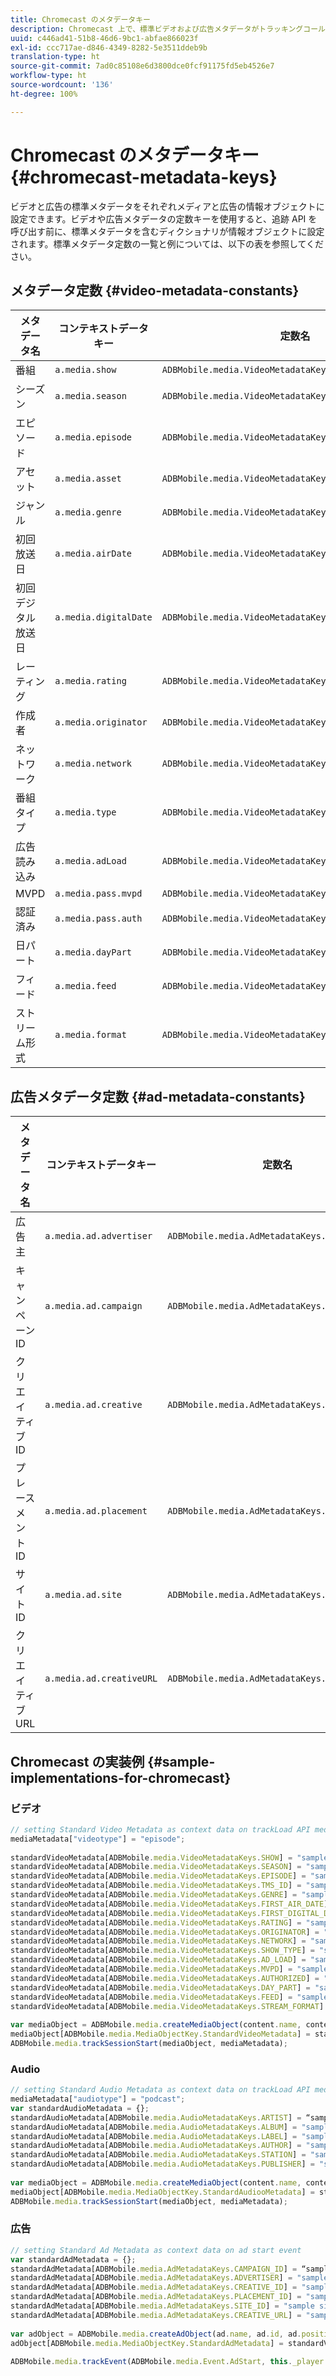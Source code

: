 ```yaml
---
title: Chromecast のメタデータキー
description: Chromecast 上で、標準ビデオおよび広告メタデータがトラッキングコールで送信されるようにする設定を説明します。
uuid: c446ad41-51b8-46d6-9bc1-abfae866023f
exl-id: ccc717ae-d846-4349-8282-5e3511ddeb9b
translation-type: ht
source-git-commit: 7ad0c85108e6d3800dce0fcf91175fd5eb4526e7
workflow-type: ht
source-wordcount: '136'
ht-degree: 100%

---
```


# Chromecast のメタデータキー {#chromecast-metadata-keys}

ビデオと広告の標準メタデータをそれぞれメディアと広告の情報オブジェクトに設定できます。ビデオや広告メタデータの定数キーを使用すると、追跡 API を呼び出す前に、標準メタデータを含むディクショナリが情報オブジェクトに設定されます。標準メタデータ定数の一覧と例については、以下の表を参照してください。

## メタデータ定数 {#video-metadata-constants}

| メタデータ名 | コンテキストデータキー | 定数名 |
| --- | --- | --- |
| 番組 | `a.media.show` | `ADBMobile.media.VideoMetadataKeys.SHOW` |
| シーズン | `a.media.season` | `ADBMobile.media.VideoMetadataKeys.SEASON` |
| エピソード | `a.media.episode` | `ADBMobile.media.VideoMetadataKeys.EPISODE` |
| アセット | `a.media.asset` | `ADBMobile.media.VideoMetadataKeys.TMS_ID` |
| ジャンル | `a.media.genre` | `ADBMobile.media.VideoMetadataKeys.GENRE` |
| 初回放送日 | `a.media.airDate` | `ADBMobile.media.VideoMetadataKeys.FIRST_AIR_DATE` |
| 初回デジタル放送日 | `a.media.digitalDate` | `ADBMobile.media.VideoMetadataKeys.FIRST_DIGITAL_DATE` |
| レーティング | `a.media.rating` | `ADBMobile.media.VideoMetadataKeys.RATING` |
| 作成者 | `a.media.originator` | `ADBMobile.media.VideoMetadataKeys.ORIGINATOR` |
| ネットワーク | `a.media.network` | `ADBMobile.media.VideoMetadataKeys.NETWORK` |
| 番組タイプ | `a.media.type` | `ADBMobile.media.VideoMetadataKeys.SHOW_TYPE` |
| 広告読み込み | `a.media.adLoad` | `ADBMobile.media.VideoMetadataKeys.AD_LOAD` |
| MVPD | `a.media.pass.mvpd` | `ADBMobile.media.VideoMetadataKeys.MVPD` |
| 認証済み | `a.media.pass.auth` | `ADBMobile.media.VideoMetadataKeys.AUTHORIZED` |
| 日パート | `a.media.dayPart` | `ADBMobile.media.VideoMetadataKeys.DAY_PART` |
| フィード | `a.media.feed` | `ADBMobile.media.VideoMetadataKeys.FEED` |
| ストリーム形式 | `a.media.format` | `ADBMobile.media.VideoMetadataKeys.STREAM_FORMAT` |

## 広告メタデータ定数 {#ad-metadata-constants}

| メタデータ名 | コンテキストデータキー | 定数名 |
| --- | --- | --- |
| 広告主 | `a.media.ad.advertiser` | `ADBMobile.media.AdMetadataKeys.ADVERTISER` |
| キャンペーン ID | `a.media.ad.campaign` | `ADBMobile.media.AdMetadataKeys.CAMPAIGN_ID` |
| クリエイティブ ID | `a.media.ad.creative` | `ADBMobile.media.AdMetadataKeys.CREATIVE_ID` |
| プレースメント ID | `a.media.ad.placement` | `ADBMobile.media.AdMetadataKeys.PLACEMENT_ID` |
| サイト ID | `a.media.ad.site` | `ADBMobile.media.AdMetadataKeys.SITE_ID` |
| クリエイティブ URL | `a.media.ad.creativeURL` | `ADBMobile.media.AdMetadataKeys.CREATIVE_URL` |

## Chromecast の実装例 {#sample-implementations-for-chromecast}

### ビデオ

```js
// setting Standard Video Metadata as context data on trackLoad API mediaContextData = { } 
mediaMetadata["videotype"] = "episode"; 
 
standardVideoMetadata[ADBMobile.media.VideoMetadataKeys.SHOW] = "sample show"; 
standardVideoMetadata[ADBMobile.media.VideoMetadataKeys.SEASON] = "sample season"; 
standardVideoMetadata[ADBMobile.media.VideoMetadataKeys.EPISODE] = "sample episode"; 
standardVideoMetadata[ADBMobile.media.VideoMetadataKeys.TMS_ID] = "sample tms_id"; 
standardVideoMetadata[ADBMobile.media.VideoMetadataKeys.GENRE] = "sample genre"; 
standardVideoMetadata[ADBMobile.media.VideoMetadataKeys.FIRST_AIR_DATE] = "sample first_air_date"; 
standardVideoMetadata[ADBMobile.media.VideoMetadataKeys.FIRST_DIGITAL_DATE] = "sample first_digital_date"; 
standardVideoMetadata[ADBMobile.media.VideoMetadataKeys.RATING] = "sample rating"; 
standardVideoMetadata[ADBMobile.media.VideoMetadataKeys.ORIGINATOR] = "sample originator"; 
standardVideoMetadata[ADBMobile.media.VideoMetadataKeys.NETWORK] = "sample network"; 
standardVideoMetadata[ADBMobile.media.VideoMetadataKeys.SHOW_TYPE] = "sample show type"; 
standardVideoMetadata[ADBMobile.media.VideoMetadataKeys.AD_LOAD] = "sample ad load"; 
standardVideoMetadata[ADBMobile.media.VideoMetadataKeys.MVPD] = "sample mvpd"; 
standardVideoMetadata[ADBMobile.media.VideoMetadataKeys.AUTHORIZED] = "sample authorized"; 
standardVideoMetadata[ADBMobile.media.VideoMetadataKeys.DAY_PART] = "sample day_part"; 
standardVideoMetadata[ADBMobile.media.VideoMetadataKeys.FEED] = "sample feed"; 
standardVideoMetadata[ADBMobile.media.VideoMetadataKeys.STREAM_FORMAT] = "sample format"; 
 
var mediaObject = ADBMobile.media.createMediaObject(content.name, content.id, content.length, content.streamType); 
mediaObject[ADBMobile.media.MediaObjectKey.StandardVideoMetadata] = standardVideoMetadata; 
ADBMobile.media.trackSessionStart(mediaObject, mediaMetadata); 
```

### Audio

```js
// setting Standard Audio Metadata as context data on trackLoad API mediaContextData = { } 
mediaMetadata["audiotype"] = "podcast"; 
var standardAudioMetadata = {}; 
standardAudioMetadata[ADBMobile.media.AudioMetadataKeys.ARTIST] = “sample artist”; 
standardAudioMetadata[ADBMobile.media.AudioMetadataKeys.ALBUM] = "sample album" ; 
standardAudioMetadata[ADBMobile.media.AudioMetadataKeys.LABEL] = "sample label"; 
standardAudioMetadata[ADBMobile.media.AudioMetadataKeys.AUTHOR] = "sample author" ; 
standardAudioMetadata[ADBMobile.media.AudioMetadataKeys.STATION] = "sample station " ; 
standardAudioMetadata[ADBMobile.media.AudioMetadataKeys.PUBLISHER] = "sample publisher"; 
 
var mediaObject = ADBMobile.media.createMediaObject(content.name, content.id, content.length, content.streamType, content.mediaType); 
mediaObject[ADBMobile.media.MediaObjectKey.StandardAudiooMetadata] = standardAudiooMetadata; 
ADBMobile.media.trackSessionStart(mediaObject, mediaMetadata); 
```

### 広告

```js
// setting Standard Ad Metadata as context data on ad start event 
var standardAdMetadata = {}; 
standardAdMetadata[ADBMobile.media.AdMetadataKeys.CAMPAIGN_ID] = “sample campaign”; 
standardAdMetadata[ADBMobile.media.AdMetadataKeys.ADVERTISER] = "sample advertiser" ; 
standardAdMetadata[ADBMobile.media.AdMetadataKeys.CREATIVE_ID] = "sample creativeid"; 
standardAdMetadata[ADBMobile.media.AdMetadataKeys.PLACEMENT_ID] = "sample placement id" ; 
standardAdMetadata[ADBMobile.media.AdMetadataKeys.SITE_ID] = "sample site id" ; 
standardAdMetadata[ADBMobile.media.AdMetadataKeys.CREATIVE_URL] = "sample creative url"; 
 
var adObject = ADBMobile.media.createAdObject(ad.name, ad.id, ad.position, ad.length); 
adObject[ADBMobile.media.MediaObjectKey.StandardAdMetadata] = standardVideoMetadata; 
 
ADBMobile.media.trackEvent(ADBMobile.media.Event.AdStart, this._player.getAdInfo(), adContextData);
```

